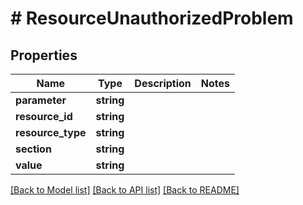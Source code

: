 # # ResourceUnauthorizedProblem

## Properties

Name | Type | Description | Notes
------------ | ------------- | ------------- | -------------
**parameter** | **string** |  |
**resource_id** | **string** |  |
**resource_type** | **string** |  |
**section** | **string** |  |
**value** | **string** |  |

[[Back to Model list]](../../README.md#models) [[Back to API list]](../../README.md#endpoints) [[Back to README]](../../README.md)

